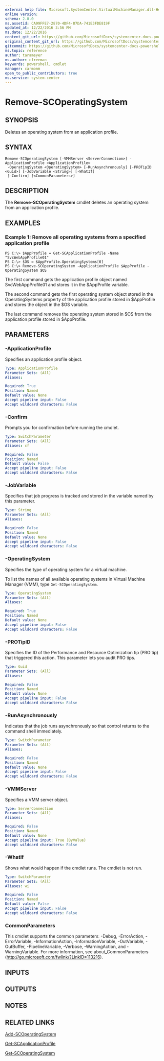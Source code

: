 ```yaml
---
external help file: Microsoft.SystemCenter.VirtualMachineManager.dll-Help.xml
online version: 
schema: 2.0.0
ms.assetid: CA99FFE7-2870-4DF4-87DA-741E3FDE819F
updated_at: 12/22/2016 3:56 PM
ms.date: 12/22/2016
content_git_url: https://github.com/MicrosoftDocs/systemcenter-docs-powershell/blob/live/systemcenter-cmdlets/SystemCenter2016/VirtualMachineManager/vlatest/Remove-SCOperatingSystem.md
original_content_git_url: https://github.com/MicrosoftDocs/systemcenter-docs-powershell/blob/live/systemcenter-cmdlets/SystemCenter2016/VirtualMachineManager/vlatest/Remove-SCOperatingSystem.md
gitcommit: https://github.com/MicrosoftDocs/systemcenter-docs-powershell/blob/96e5647587661652225fbdd2c797cd4d59d542bc/systemcenter-cmdlets/SystemCenter2016/VirtualMachineManager/vlatest/Remove-SCOperatingSystem.md
ms.topic: reference
author: tarameyer
ms.author: cfreeman
keywords: powershell, cmdlet
manager: carmonm
open_to_public_contributors: true
ms.service: system-center
---
```


# Remove-SCOperatingSystem

## SYNOPSIS
Deletes an operating system from an application profile.

## SYNTAX

```
Remove-SCOperatingSystem [-VMMServer <ServerConnection>] -ApplicationProfile <ApplicationProfile>
 -OperatingSystem <OperatingSystem> [-RunAsynchronously] [-PROTipID <Guid>] [-JobVariable <String>] [-WhatIf]
 [-Confirm] [<CommonParameters>]
```

## DESCRIPTION
The **Remove-SCOperatingSystem** cmdlet deletes an operating system from an application profile.

## EXAMPLES

### Example 1: Remove all operating systems from a specified application profile
```
PS C:\> $AppProfile = Get-SCApplicationProfile -Name "SvcWebAppProfile01"
PS C:\> $OS = $AppProfile.OperatingSystems[0]
PS C:\> Remove-SCOperatingSystem -ApplicationProfile $AppProfile -OperatingSystem $OS
```

The first command gets the application profile object named SvcWebAppProfile01 and stores it in the $AppProfile variable.

The second command gets the first operating system object stored in the OperatingSystems property of the application profile stored in $AppProfile and stores the object in the $OS variable.

The last command removes the operating system stored in $OS from the application profile stored in $AppProfile.

## PARAMETERS

### -ApplicationProfile
Specifies an application profile object.

```yaml
Type: ApplicationProfile
Parameter Sets: (All)
Aliases: 

Required: True
Position: Named
Default value: None
Accept pipeline input: False
Accept wildcard characters: False
```

### -Confirm
Prompts you for confirmation before running the cmdlet.

```yaml
Type: SwitchParameter
Parameter Sets: (All)
Aliases: cf

Required: False
Position: Named
Default value: False
Accept pipeline input: False
Accept wildcard characters: False
```

### -JobVariable
Specifies that job progress is tracked and stored in the variable named by this parameter.

```yaml
Type: String
Parameter Sets: (All)
Aliases: 

Required: False
Position: Named
Default value: None
Accept pipeline input: False
Accept wildcard characters: False
```

### -OperatingSystem
Specifies the type of operating system for a virtual machine.

To list the names of all available operating systems in Virtual Machine Manager (VMM), type `Get-SCOperatingSystem`.

```yaml
Type: OperatingSystem
Parameter Sets: (All)
Aliases: 

Required: True
Position: Named
Default value: None
Accept pipeline input: False
Accept wildcard characters: False
```

### -PROTipID
Specifies the ID of the Performance and Resource Optimization tip (PRO tip) that triggered this action.
This parameter lets you audit PRO tips.

```yaml
Type: Guid
Parameter Sets: (All)
Aliases: 

Required: False
Position: Named
Default value: None
Accept pipeline input: False
Accept wildcard characters: False
```

### -RunAsynchronously
Indicates that the job runs asynchronously so that control returns to the command shell immediately.

```yaml
Type: SwitchParameter
Parameter Sets: (All)
Aliases: 

Required: False
Position: Named
Default value: None
Accept pipeline input: False
Accept wildcard characters: False
```

### -VMMServer
Specifies a VMM server object.

```yaml
Type: ServerConnection
Parameter Sets: (All)
Aliases: 

Required: False
Position: Named
Default value: None
Accept pipeline input: True (ByValue)
Accept wildcard characters: False
```

### -WhatIf
Shows what would happen if the cmdlet runs.
The cmdlet is not run.

```yaml
Type: SwitchParameter
Parameter Sets: (All)
Aliases: wi

Required: False
Position: Named
Default value: False
Accept pipeline input: False
Accept wildcard characters: False
```

### CommonParameters
This cmdlet supports the common parameters: -Debug, -ErrorAction, -ErrorVariable, -InformationAction, -InformationVariable, -OutVariable, -OutBuffer, -PipelineVariable, -Verbose, -WarningAction, and -WarningVariable. For more information, see about_CommonParameters (http://go.microsoft.com/fwlink/?LinkID=113216).

## INPUTS

## OUTPUTS

## NOTES

## RELATED LINKS

[Add-SCOperatingSystem](xref:SystemCenter2016/VirtualMachineManager/vlatest/Add-SCOperatingSystem.md)

[Get-SCApplicationProfile](xref:SystemCenter2016/VirtualMachineManager/vlatest/Get-SCApplicationProfile.md)

[Get-SCOperatingSystem](xref:SystemCenter2016/VirtualMachineManager/vlatest/Get-SCOperatingSystem.md)

